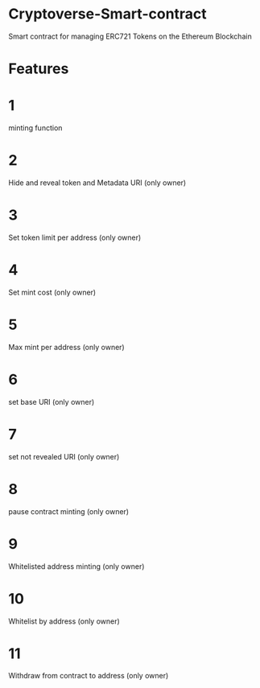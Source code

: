 # Cryptoverse-Smart-contract
Smart contract for managing ERC721 Tokens on the Ethereum Blockchain

# Features
# 1
minting function 
# 2
Hide and reveal token and Metadata URI (only owner)
# 3
Set token limit per address (only owner)
# 4
Set mint cost (only owner)
# 5
Max mint per address (only owner)
# 6
set base URI (only owner)
# 7
set not revealed URI (only owner)
# 8
pause contract minting (only owner)
# 9
Whitelisted address minting (only owner)
# 10
Whitelist by address (only owner)
# 11
Withdraw from contract to address (only owner)



